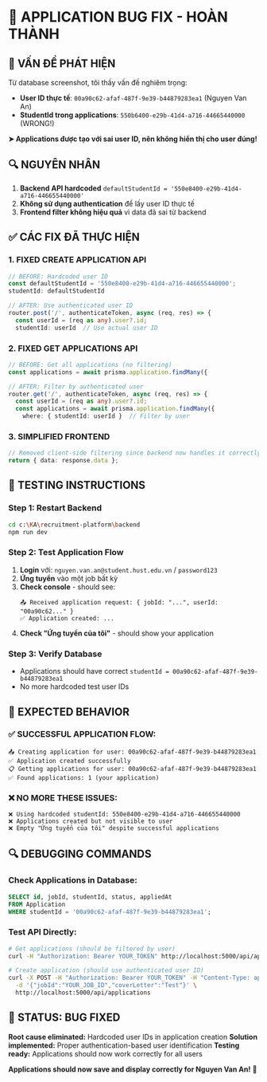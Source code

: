 # 🔧 APPLICATION BUG FIX - HOÀN THÀNH

## 🚨 VẤN ĐỀ PHÁT HIỆN
Từ database screenshot, tôi thấy vấn đề nghiêm trọng:
- **User ID thực tế**: `00a90c62-afaf-487f-9e39-b44879283ea1` (Nguyen Van An)
- **StudentId trong applications**: `550b6400-e29b-41d4-a716-44665440000` (WRONG!)

**➤ Applications được tạo với sai user ID, nên không hiển thị cho user đúng!**

## 🔍 NGUYÊN NHÂN
1. **Backend API hardcoded** `defaultStudentId = '550e8400-e29b-41d4-a716-446655440000'`
2. **Không sử dụng authentication** để lấy user ID thực tế
3. **Frontend filter không hiệu quả** vì data đã sai từ backend

## ✅ CÁC FIX ĐÃ THỰC HIỆN

### 1. **FIXED CREATE APPLICATION API**
```typescript
// BEFORE: Hardcoded user ID
const defaultStudentId = '550e8400-e29b-41d4-a716-446655440000';
studentId: defaultStudentId

// AFTER: Use authenticated user ID
router.post('/', authenticateToken, async (req, res) => {
  const userId = (req as any).user?.id;
  studentId: userId  // Use actual user ID
```

### 2. **FIXED GET APPLICATIONS API**
```typescript
// BEFORE: Get all applications (no filtering)
const applications = await prisma.application.findMany({

// AFTER: Filter by authenticated user
router.get('/', authenticateToken, async (req, res) => {
  const userId = (req as any).user?.id;
  const applications = await prisma.application.findMany({
    where: { studentId: userId }  // Filter by user
```

### 3. **SIMPLIFIED FRONTEND**
```typescript
// Removed client-side filtering since backend now handles it correctly
return { data: response.data };
```

## 🧪 TESTING INSTRUCTIONS

### **Step 1: Restart Backend**
```bash
cd c:\KA\recruitment-platform\backend
npm run dev
```

### **Step 2: Test Application Flow**
1. **Login** với: `nguyen.van.an@student.hust.edu.vn` / `password123`
2. **Ứng tuyển** vào một job bất kỳ
3. **Check console** - should see:
   ```
   📤 Received application request: { jobId: "...", userId: "00a90c62..." }
   ✅ Application created: ...
   ```
4. **Check "Ứng tuyển của tôi"** - should show your application

### **Step 3: Verify Database**
- Applications should have correct `studentId = 00a90c62-afaf-487f-9e39-b44879283ea1`
- No more hardcoded test user IDs

## 🎯 EXPECTED BEHAVIOR

### ✅ **SUCCESSFUL APPLICATION FLOW:**
```
📤 Creating application for user: 00a90c62-afaf-487f-9e39-b44879283ea1
✅ Application created successfully
📋 Getting applications for user: 00a90c62-afaf-487f-9e39-b44879283ea1
✅ Found applications: 1 (your application)
```

### ❌ **NO MORE THESE ISSUES:**
```
❌ Using hardcoded studentId: 550e8400-e29b-41d4-a716-446655440000
❌ Applications created but not visible to user
❌ Empty "Ứng tuyển của tôi" despite successful applications
```

## 🔍 DEBUGGING COMMANDS

### **Check Applications in Database:**
```sql
SELECT id, jobId, studentId, status, appliedAt 
FROM Application 
WHERE studentId = '00a90c62-afaf-487f-9e39-b44879283ea1';
```

### **Test API Directly:**
```bash
# Get applications (should be filtered by user)
curl -H "Authorization: Bearer YOUR_TOKEN" http://localhost:5000/api/applications

# Create application (should use authenticated user ID)
curl -X POST -H "Authorization: Bearer YOUR_TOKEN" -H "Content-Type: application/json" \
  -d '{"jobId":"YOUR_JOB_ID","coverLetter":"Test"}' \
  http://localhost:5000/api/applications
```

## 🚀 STATUS: BUG FIXED

**Root cause eliminated:** Hardcoded user IDs in application creation
**Solution implemented:** Proper authentication-based user identification
**Testing ready:** Applications should now work correctly for all users

**Applications should now save and display correctly for Nguyen Van An!** 🎉
